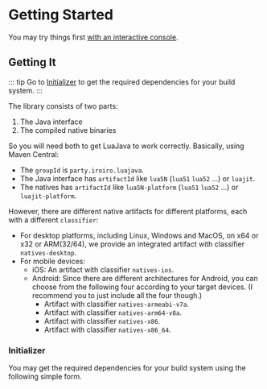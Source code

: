 # Getting Started

You may try things first [with an interactive console](./console.md).

## Getting It

::: tip
Go to [Initializer](#initializer) to get the required dependencies for your build system.
:::

The library consists of two parts:

1. The Java interface
2. The compiled native binaries

So you will need both to get LuaJava to work correctly. Basically, using Maven Central:

- The `groupId` is `party.iroiro.luajava`.
- The Java interface has `artifactId` like `lua5N` (`lua51` `lua52` ...) or `luajit`.
- The natives has `artifactId` like `lua5N-platform` (`lua51` `lua52` ...) or `luajit-platform`.

However, there are different native artifacts for different platforms, each with a different `classifier`:

- For desktop platforms, including Linux, Windows and MacOS, on x64 or x32 or ARM(32/64), we provide an integrated artifact with classifier `natives-desktop`.
- For mobile devices:
  - iOS: An artifact with classifier `natives-ios`.
  - Android: Since there are different architectures for Android, you can choose from the following four according to your target devices. (I recommend you to just include all the four though.)
    - Artifact with classifier `natives-armeabi-v7a`.
    - Artifact with classifier `natives-arm64-v8a`.
    - Artifact with classifier `natives-x86`.
    - Artifact with classifier `natives-x86_64`.

### Initializer

You may get the required dependencies for your build system using the following simple form.

<Matrix/>
